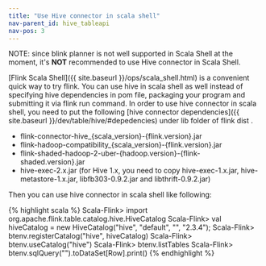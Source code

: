 ```yaml
---
title: "Use Hive connector in scala shell"
nav-parent_id: hive_tableapi
nav-pos: 3
---
```

<!--
Licensed to the Apache Software Foundation (ASF) under one
or more contributor license agreements.  See the NOTICE file
distributed with this work for additional information
regarding copyright ownership.  The ASF licenses this file
to you under the Apache License, Version 2.0 (the
"License"); you may not use this file except in compliance
with the License.  You may obtain a copy of the License at

  http://www.apache.org/licenses/LICENSE-2.0

Unless required by applicable law or agreed to in writing,
software distributed under the License is distributed on an
"AS IS" BASIS, WITHOUT WARRANTIES OR CONDITIONS OF ANY
KIND, either express or implied.  See the License for the
specific language governing permissions and limitations
under the License.
-->

NOTE: since blink planner is not well supported in Scala Shell at the moment, it's **NOT** recommended to use Hive connector in Scala Shell.

[Flink Scala Shell]({{ site.baseurl }}/ops/scala_shell.html) is a convenient quick way to try flink. 
You can use hive in scala shell as well instead of specifying hive dependencies in pom file, packaging your program and submitting it via flink run command.
In order to use hive connector in scala shell, you need to put the following [hive connector dependencies]({{ site.baseurl }}/dev/table/hive/#depedencies) under lib folder of flink dist .

* flink-connector-hive_{scala_version}-{flink.version}.jar
* flink-hadoop-compatibility_{scala_version}-{flink.version}.jar
* flink-shaded-hadoop-2-uber-{hadoop.version}-{flink-shaded.version}.jar
* hive-exec-2.x.jar (for Hive 1.x, you need to copy hive-exec-1.x.jar, hive-metastore-1.x.jar, libfb303-0.9.2.jar and libthrift-0.9.2.jar)

Then you can use hive connector in scala shell like following:

{% highlight scala %}
Scala-Flink> import org.apache.flink.table.catalog.hive.HiveCatalog
Scala-Flink> val hiveCatalog = new HiveCatalog("hive", "default", "<Replace it with HIVE_CONF_DIR>", "2.3.4");
Scala-Flink> btenv.registerCatalog("hive", hiveCatalog)
Scala-Flink> btenv.useCatalog("hive")
Scala-Flink> btenv.listTables
Scala-Flink> btenv.sqlQuery("<sql query>").toDataSet[Row].print()
{% endhighlight %}
